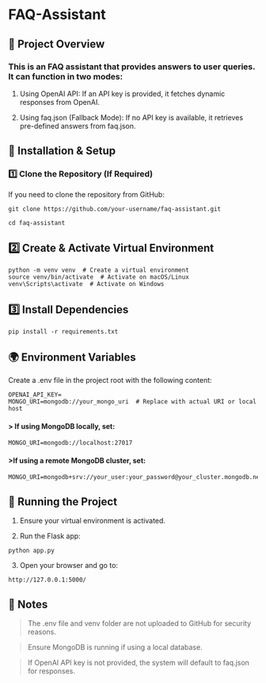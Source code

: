 # FAQ-Assistant

## 📌 Project Overview

### This is an FAQ assistant that provides answers to user queries. It can function in two modes:

1. Using OpenAI API: If an API key is provided, it fetches dynamic responses from OpenAI.

2. Using faq.json (Fallback Mode): If no API key is available, it retrieves pre-defined answers from faq.json.

## 🔧 Installation & Setup
### 1️⃣ Clone the Repository (If Required)

If you need to clone the repository from GitHub:

```
git clone https://github.com/your-username/faq-assistant.git
```
```
cd faq-assistant
```
## 2️⃣ Create & Activate Virtual Environment
```
python -m venv venv  # Create a virtual environment
source venv/bin/activate  # Activate on macOS/Linux
venv\Scripts\activate  # Activate on Windows
```

## 3️⃣ Install Dependencies
```
pip install -r requirements.txt
```
## 🌍 Environment Variables

Create a .env file in the project root with the following content:

```
OPENAI_API_KEY=
MONGO_URI=mongodb://your_mongo_uri  # Replace with actual URI or local host
```

#### > If using MongoDB locally, set:
```
MONGO_URI=mongodb://localhost:27017
```
#### >If using a remote MongoDB cluster, set:
```
MONGO_URI=mongodb+srv://your_user:your_password@your_cluster.mongodb.net/
```

## 🚀 Running the Project
1. Ensure your virtual environment is activated.

2. Run the Flask app:
```
python app.py
```
3. Open your browser and go to:
```
http://127.0.0.1:5000/
```

## 📜 Notes
> The .env file and venv folder are not uploaded to GitHub for security reasons.

> Ensure MongoDB is running if using a local database.

> If OpenAI API key is not provided, the system will default to faq.json for responses.




